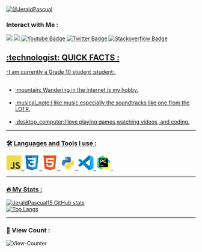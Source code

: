 [![@JeraldPascual](https://https://https://raw.githubusercontent.com/JeraldPascual15/JeraldPascual15/main/Github%20Banner.gif)](https://www.facebook.com/Jerald.Pascual.15)
  
### Interact with Me :
  <a href="https://www.instagram.com/iamjerald55/" target>
    <img src="https://img.shields.io/badge/iamjerald55-E4405F?style=for-the-badge&logo=instagram&logoColor=white">
  </a>
  <a href="https://www.facebook.com/Jerald.Pascual.15">
<img src="https://img.shields.io/badge/JeraldPascual-1877F2?style=for-the-badge&logo=facebook&logoColor=white">
  </a>
  <a href="https://www.youtube.com/channel/UCLjbz-Q1o1T-bHv5iupszDQ">
    <img src="https://img.shields.io/badge/Taofetch-red?style=for-the-badge&logo=youtube&logoColor=white" alt="Youtube Badge"/>
  </a>
  <a href="https://twitter.com/JeraldPascual55">
  <img src="https://img.shields.io/badge/JeraldPascual55-blue?style=for-the-badge&logo=twitter&logoColor=white" alt="Twitter Badge"/>
  </a>
  <a href="https://stackoverflow.com/users/20851639/jeraldpascual15">
  <img src="https://img.shields.io/badge/JeraldPascual15-FE7A16?logo=stack-overflow&logoColor=white&style=for-the-badge" alt="Stackoverflow Badge"/>

  <h2>:technologist: QUICK FACTS :</h2>
</h1>
  -I am currently a Grade 10 student :student:.
  <br>
  <br>
  <ul>
    <li>:mountain:	Wandering in the internet is my hobby.</li>
    <br>
    <li>:musical_note:I like music especially the soundtracks like one from the LOTR.</li>
        <br>
  <li>:desktop_computer:I love playing games,watching videos, and coding.</li>
  </ul>
  
  ---
  
  ### :hammer_and_wrench: Languages and Tools I use :
  <div id="languages and tools">
  <img src="https://github.com/devicons/devicon/blob/master/icons/javascript/javascript-original.svg" title="JavaScript" alt="JavaScript" width="40" height="40"/>&nbsp;
   <img src="https://github.com/devicons/devicon/blob/master/icons/css3/css3-original.svg"  title="CSS3" alt="CSS" width="40" height="40"/>&nbsp;
  <img src="https://github.com/devicons/devicon/blob/master/icons/html5/html5-original.svg" title="HTML5" alt="HTML" width="40" height="40"/>&nbsp;
  <img src="https://github.com/devicons/devicon/blob/master/icons/python/python-original.svg" title="python" alt="python" width="40">&nbsp;
    <img src="https://github.com/devicons/devicon/blob/master/icons/vscode/vscode-original.svg" title="vscode" alt="vscode" width="40">&nbsp; 
  <img src="https://github.com/devicons/devicon/blob/master/icons/pycharm/pycharm-original.svg" title="pycharm" alt="pycharm" width="40">&nbsp;
</div>

---
### :fire: My Stats :
![JeraldPascual15 GitHub stats](https://github-readme-stats.vercel.app/api?username=JeraldPascual&show_icons=true&theme=radical)
<br>
[![Top Langs](https://github-readme-stats.vercel.app/api/top-langs/?username=JeraldPascual&layout=compact&theme=vision-friendly-dark)](https://github.com/anuraghazra/github-readme-stats)

---

### :eyes: View Count :
<p align="left"> <img src="https://komarev.com/ghpvc/?username=JeraldPascual&label=Profile%20views&color=brightgreen&style=for-the-badge&label=PROFILE+VIEWS" alt="View-Counter" /> </p>
